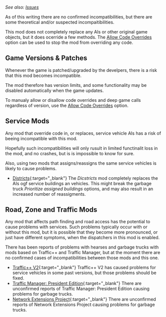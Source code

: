 _See also: [Issues](Issues.html)_

As of this writing there are no confirmed incompatibilities, but there are some theoretical and/or suspected incompaitibilities.

This mod does not completely replace any AIs or other original game objects, but it does ocerride a few methods.
The [Allow Code Overrides](OptionsAdvanced.html#ReflectionAllowance) option can be used to stop the mod from overriding any code.

## Game Versions & Patches

Whenever the game is patched/upgraded by the develpers, there is a risk that this mod becomes incompatible.

The mod therefore has version limits, and some functionality may be disabled automatically when the game updates.

To manualy allow or disallow code overrides and deep game calls regardless of version, use the [Allow Code Overrides](OptionsAdvanced.html#ReflectionAllowance) option.

## Service Mods

Any mod that override code in, or replaces, service vehicle AIs has a risk of beeing incompatible with this mod.

Hopefully such incompatibilities will only rusult in limited functinalit loss in the mod, and no crashes, but is is impossible to know for sure.

Also, using two mods that assigns/reassigns the same service vehicles is likely to cause problems.

- [Districts](http://steamcommunity.com/sharedfiles/filedetails/?id=649522495){:target="_blank"}
  The *Dicstricts* mod completely replaces the AIs ogf service buildings an vehicles. 
  This might break the garbage truck *Prioritize assigned buildings* options, and may also result in an increased number of reassigments.   

## Road, Zone and Traffic Mods 

Any mod that affects path finding and road access has the potential to cause problems with services. Such problems typically occur with or without this mod, but it is possible that they become more pronounced, or just have different symptoms, when the dispatchers in this mod is enabled.

There has been reports of problems with hearses and garbage trucks with mods based on Traffic++ and Traffic Manager, but at the moment there are no confirmed cases of incompatibilities between those mods and this one.

- [Traffic++ V2](http://steamcommunity.com/sharedfiles/filedetails/?id=626024868){:target="_blank"}
  Traffic++ V2 has caused problems for service vehicles in some past versions, but those problems should be fixed.
- [Traffic Manager: President Edition](http://steamcommunity.com/sharedfiles/filedetails/?id=583429740){:target="_blank"}
  There are unconfirmed reports of Traffic Manager: President Edition causing problems for garbage trucks.
- [Network Extensions Project](http://steamcommunity.com/sharedfiles/filedetails/?id=478820060){:target="_blank"}
  There are unconfirmed reports of Network Extensions Project causing problems for garbage trucks.